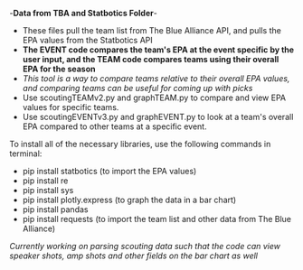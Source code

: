 -**Data from TBA and Statbotics Folder**-

- These files pull the team list from The Blue Alliance API, and pulls the EPA values from the Statbotics API
- **The EVENT code compares the team's EPA at the event specific by the user input, and the TEAM code compares teams using their overall EPA for the season**
- *This tool is a way to compare teams relative to their overall EPA values, and comparing teams can be useful for coming up with picks*
- Use scoutingTEAMv2.py and graphTEAM.py to compare and view EPA values for specific teams.
- Use scoutingEVENTv3.py and graphEVENT.py to look at a team's overall EPA compared to other teams at a specific event.

To install all of the necessary libraries, use the following commands in terminal:
- pip install statbotics        (to import the EPA values)
- pip install re                
- pip install sys
- pip install plotly.express    (to graph the data in a bar chart)
- pip install pandas
- pip install requests          (to import the team list and other data from The Blue Alliance)

*Currently working on parsing scouting data such that the code can view speaker shots, amp shots and other fields on the bar chart as well*
